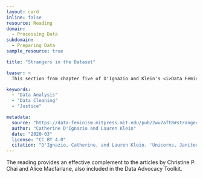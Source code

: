 ```yaml
---
layout: card
inline: false
resource: Reading
domain:
  - Processing Data
subdomain:
  - Preparing Data
sample_resource: true

title: "Strangers in the Dataset"

teaser: >
  This section from chapter five of D'Ignazio and Klein's <i>Data Feminism</i> takes a critical look at the metaphor of "cleaning" data, assesses the implications of thinking about data in this way, and challenges readers to think more deeply about the assumptions that guide data the data gathering and preparation process. 

keywords:
  - "Data Analysis"
  - "Data Cleaning"
  - "Justice"

metadata:
  source: "https://data-feminism.mitpress.mit.edu/pub/2wu7aft8#strangers-in-the-dataset"
  author: "Catherine D'Ignazio and Lauren Klein"
  date: "2020-03"
  license: "CC BY 4.0"
  citation: "D'Ignazio, Catherine, and Lauren Klein. 'Unicorns, Janitors, Ninjas, Wizards, and Rock Stars.' <i>Data Feminism</i>, MIT Press, 16 Mar. 2020, data-feminism.mitpress.mit.edu/pub/2wu7aft8#strangers-in-the-dataset. Accessed 31 July 2024."
---
```

The reading provides an effective complement to the articles by Christine P. Chai and Alice Macfarlane, also included in the Data Advocacy Toolkit.
